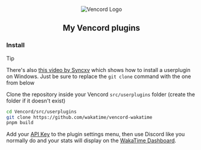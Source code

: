 <div align="center">

![Vencord Logo](https://github.com/D3SOX/vencord-userplugins/assets/24937357/f5c06f0e-9d8c-4cca-b990-953d675ec71d)

## My Vencord plugins

</div>

<!--These can be installed by following the guide [here](https://github.com/Vendicated/Vencord/blob/main/docs/1_INSTALLING.md) -->

### Install

> [!TIP]
> There's also [this video by Syncxv](https://youtu.be/8wexjSo8fNw) which shows how to install a userplugin on Windows.
> Just be sure to replace the `git clone` command with the one from below

Clone the repository inside your Vencord `src/userplugins` folder (create the folder if it doesn't exist)

```bash
cd Vencord/src/userplugins
git clone https://github.com/wakatime/vencord-wakatime
pnpm build
```

Add your [API Key](https://wakatime.com/api-key) to the plugin settings menu, then use Discord like you normally do and your stats will display on the [WakaTime Dashboard](https://wakatime.com).
